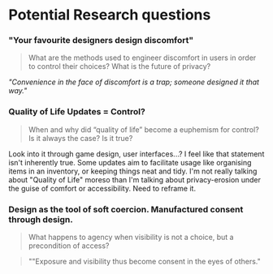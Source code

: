 # Potential Research questions



### "Your favourite designers design discomfort"

> What are the methods used to engineer discomfort in users in order to control their choices? What is the future of privacy?

*"Convenience in the face of discomfort is a trap; someone designed it that way."*

### Quality of Life Updates = Control?
>
> When and why did “quality of life” become a euphemism for control? Is it always the case? Is it true?

Look into it through game design, user interfaces...? I feel like that statement isn't inherently true. Some updates aim to facilitate usage like organising items in an inventory, or keeping things neat and tidy. I'm not really talking about "Quality of Life" moreso than I'm talking about privacy-erosion under the guise of comfort or accessibility. Need to reframe it.

### Design as the tool of soft coercion. Manufactured consent through design.

> What happens to agency when visibility is not a choice, but a precondition of access?

> ""Exposure and visibility thus become consent in the eyes of others."